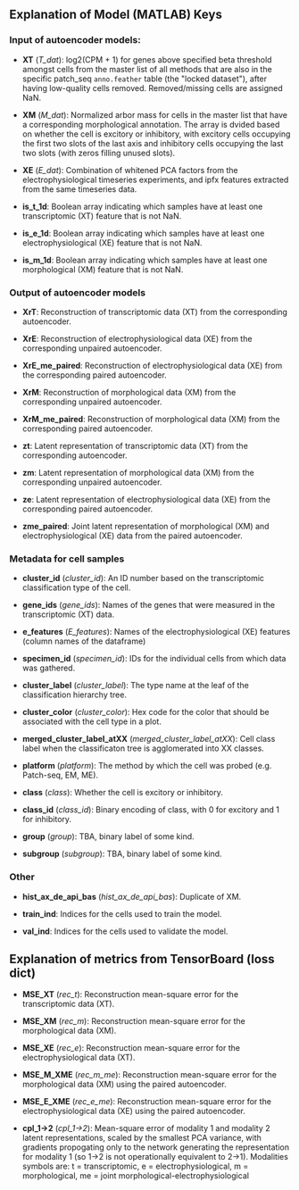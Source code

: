 ## Explanation of Model (MATLAB) Keys

### Input of autoencoder models:

- **XT** (*T_dat*): log2(CPM + 1) for genes above specified beta threshold amongst cells from the master list of all methods that are also in the specific patch_seq `anno.feather` table (the "locked dataset"), after having low-quality cells removed. Removed/missing cells are assigned NaN.

- **XM** (*M_dat*): Normalized arbor mass for cells in the master list that have a corresponding morphological annotation. The array is dvided based on whether the cell is excitory or inhibitory, with excitory cells occupying the first two slots of the last axis and inhibitory cells occupying the last two slots (with zeros filling unused slots).

- **XE** (*E_dat*): Combination of whitened PCA factors from the electrophysiological timeseries experiments, and ipfx features extracted from the same timeseries data.

- **is_t_1d**: Boolean array indicating which samples have at least one transcriptomic (XT) feature that is not NaN.

- **is_e_1d**: Boolean array indicating which samples have at least one electrophysiological (XE) feature that is not NaN.

- **is_m_1d**: Boolean array indicating which samples have at least one morphological (XM) feature that is not NaN.

### Output of autoencoder models

- **XrT**: Reconstruction of transcriptomic data (XT) from the corresponding autoencoder.

- **XrE**: Reconstruction of electrophysiological data (XE) from the corresponding unpaired autoencoder.

- **XrE_me_paired**: Reconstruction of electrophysiological data (XE) from the corresponding paired autoencoder.

- **XrM**: Reconstruction of morphological data (XM) from the corresponding unpaired autoencoder.

- **XrM_me_paired**: Reconstruction of morphological data (XM) from the corresponding paired autoencoder.

- **zt**: Latent representation of transcriptomic data (XT) from the corresponding autoencoder.

- **zm**: Latent representation of morphological data (XM) from the corresponding unpaired autoencoder.

- **ze**: Latent representation of electrophysiological data (XE) from the corresponding paired autoencoder.

- **zme_paired**: Joint latent representation of morphological (XM) and electrophysiological (XE) data from the paired autoencoder.

### Metadata for cell samples

- **cluster_id** (*cluster_id*): An ID number based on the transcriptomic classification type of the cell.

- **gene_ids** (*gene_ids*): Names of the genes that were measured in the transcriptomic (XT) data.

- **e_features** (*E_features*): Names of the electrophysiological (XE) features (column names of the dataframe)

- **specimen_id** (*specimen_id*): IDs for the individual cells from which data was gathered.

- **cluster_label** (*cluster_label*): The type name at the leaf of the classification hierarchy tree.

- **cluster_color** (*cluster_color*): Hex code for the color that should be associated with the cell type in a plot.

- **merged_cluster_label_atXX** (*merged_cluster_label_atXX*): Cell class label when the classificaton tree is agglomerated into XX classes.

- **platform** (*platform*): The method by which the cell was probed (e.g. Patch-seq, EM, ME).

- **class** (*class*): Whether the cell is excitory or inhibitory.

- **class_id** (*class_id*): Binary encoding of class, with 0 for excitory and 1 for inhibitory.

- **group** (*group*): TBA, binary label of some kind.

- **subgroup** (*subgroup*): TBA, binary label of some kind.

### Other

- **hist_ax_de_api_bas** (*hist_ax_de_api_bas*): Duplicate of XM.

- **train_ind**: Indices for the cells used to train the model.

- **val_ind**: Indices for the cells used to validate the model.

## Explanation of metrics from TensorBoard (loss dict) 

- **MSE_XT** (*rec_t*): Reconstruction mean-square error for the transcriptomic data (XT).

- **MSE_XM** (*rec_m*): Reconstruction mean-square error for the morphological data (XM).

- **MSE_XE** (*rec_e*): Reconstruction mean-square error for the electrophysiological data (XT).

- **MSE_M_XME** (*rec_m_me*): Reconstruction mean-square error for the morphological data (XM) using the paired autoencoder.

- **MSE_E_XME** (*rec_e_me*): Reconstruction mean-square error for the electrophysiological data (XE) using the paired autoencoder.

- **cpl_1->2** (*cpl_1->2*): Mean-square error of modality 1 and modality 2 latent representations, scaled by the smallest PCA variance, with gradients propogating only to the network generating the representation for modality 1 (so 1->2 is not operationally equivalent to 2->1). Modalities symbols are: t = transcriptomic, e = electrophysiological, m = morphological, me = joint morphological-electrophysiological